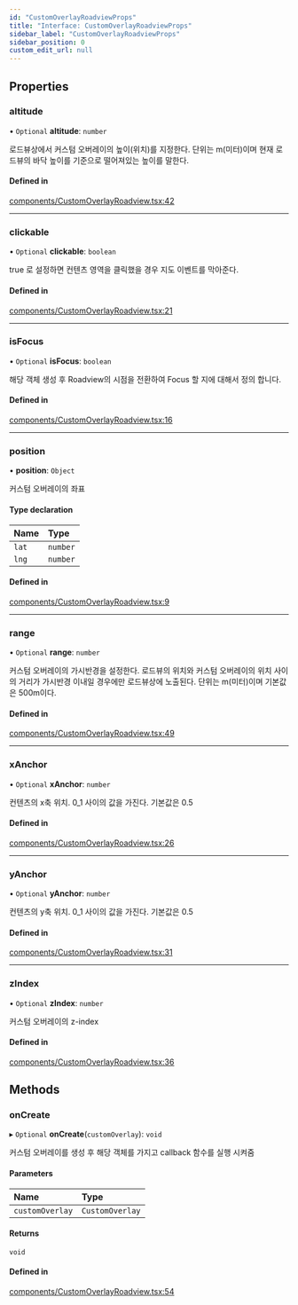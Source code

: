 ```yaml
---
id: "CustomOverlayRoadviewProps"
title: "Interface: CustomOverlayRoadviewProps"
sidebar_label: "CustomOverlayRoadviewProps"
sidebar_position: 0
custom_edit_url: null
---
```


## Properties

### altitude

• `Optional` **altitude**: `number`

로드뷰상에서 커스텀 오버레이의 높이(위치)를 지정한다.
단위는 m(미터)이며 현재 로드뷰의 바닥 높이를 기준으로 떨어져있는 높이를 말한다.

#### Defined in

[components/CustomOverlayRoadview.tsx:42](https://github.com/JaeSeoKim/react-kakao-maps/blob/66f59fe/src/components/CustomOverlayRoadview.tsx#L42)

___

### clickable

• `Optional` **clickable**: `boolean`

true 로 설정하면 컨텐츠 영역을 클릭했을 경우 지도 이벤트를 막아준다.

#### Defined in

[components/CustomOverlayRoadview.tsx:21](https://github.com/JaeSeoKim/react-kakao-maps/blob/66f59fe/src/components/CustomOverlayRoadview.tsx#L21)

___

### isFocus

• `Optional` **isFocus**: `boolean`

해당 객체 생성 후 Roadview의 시점을 전환하여 Focus 할 지에 대해서 정의 합니다.

#### Defined in

[components/CustomOverlayRoadview.tsx:16](https://github.com/JaeSeoKim/react-kakao-maps/blob/66f59fe/src/components/CustomOverlayRoadview.tsx#L16)

___

### position

• **position**: `Object`

커스텀 오버레이의 좌표

#### Type declaration

| Name | Type |
| :------ | :------ |
| `lat` | `number` |
| `lng` | `number` |

#### Defined in

[components/CustomOverlayRoadview.tsx:9](https://github.com/JaeSeoKim/react-kakao-maps/blob/66f59fe/src/components/CustomOverlayRoadview.tsx#L9)

___

### range

• `Optional` **range**: `number`

커스텀 오버레이의 가시반경을 설정한다.
로드뷰의 위치와 커스텀 오버레이의 위치 사이의 거리가 가시반경 이내일 경우에만 로드뷰상에 노출된다.
단위는 m(미터)이며 기본값은 500m이다.

#### Defined in

[components/CustomOverlayRoadview.tsx:49](https://github.com/JaeSeoKim/react-kakao-maps/blob/66f59fe/src/components/CustomOverlayRoadview.tsx#L49)

___

### xAnchor

• `Optional` **xAnchor**: `number`

컨텐츠의 x축 위치. 0_1 사이의 값을 가진다. 기본값은 0.5

#### Defined in

[components/CustomOverlayRoadview.tsx:26](https://github.com/JaeSeoKim/react-kakao-maps/blob/66f59fe/src/components/CustomOverlayRoadview.tsx#L26)

___

### yAnchor

• `Optional` **yAnchor**: `number`

컨텐츠의 y축 위치. 0_1 사이의 값을 가진다. 기본값은 0.5

#### Defined in

[components/CustomOverlayRoadview.tsx:31](https://github.com/JaeSeoKim/react-kakao-maps/blob/66f59fe/src/components/CustomOverlayRoadview.tsx#L31)

___

### zIndex

• `Optional` **zIndex**: `number`

커스텀 오버레이의 z-index

#### Defined in

[components/CustomOverlayRoadview.tsx:36](https://github.com/JaeSeoKim/react-kakao-maps/blob/66f59fe/src/components/CustomOverlayRoadview.tsx#L36)

## Methods

### onCreate

▸ `Optional` **onCreate**(`customOverlay`): `void`

커스텀 오버레이를 생성 후 해당 객체를 가지고 callback 함수를 실행 시켜줌

#### Parameters

| Name | Type |
| :------ | :------ |
| `customOverlay` | `CustomOverlay` |

#### Returns

`void`

#### Defined in

[components/CustomOverlayRoadview.tsx:54](https://github.com/JaeSeoKim/react-kakao-maps/blob/66f59fe/src/components/CustomOverlayRoadview.tsx#L54)
